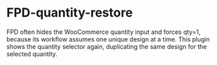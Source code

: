 # FPD-quantity-restore
FPD often hides the WooCommerce quantity input and forces qty=1, because its workflow assumes one unique design at a time. This plugin shows the quantity selector again, duplicating the same design for the selected quantity.
